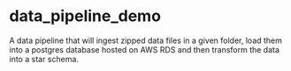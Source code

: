 # data_pipeline_demo

A data pipeline that will ingest zipped data files in a given folder, load them into a postgres database hosted on AWS RDS and then transform the data into a star schema.